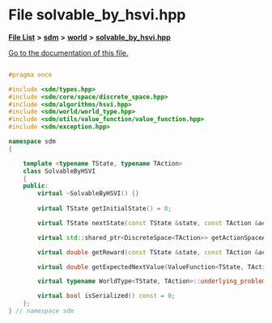 
# File solvable\_by\_hsvi.hpp

[**File List**](files.md) **>** [**sdm**](dir_ae1b8d8c3d2627954ba53c22978558f0.md) **>** [**world**](dir_414fa79a2aeb4aba632c04a0d3a53fff.md) **>** [**solvable\_by\_hsvi.hpp**](solvable__by__hsvi_8hpp.md)

[Go to the documentation of this file.](solvable__by__hsvi_8hpp.md) 


````cpp

#pragma once

#include <sdm/types.hpp>
#include <sdm/core/space/discrete_space.hpp>
#include <sdm/algorithms/hsvi.hpp>
#include <sdm/world/world_type.hpp>
#include <sdm/utils/value_function/value_function.hpp>
#include <sdm/exception.hpp>

namespace sdm
{

    template <typename TState, typename TAction>
    class SolvableByHSVI
    {
    public:
        virtual ~SolvableByHSVI() {}
        
        virtual TState getInitialState() = 0;

        virtual TState nextState(const TState &state, const TAction &action, int t = 0, HSVI<TState, TAction> *hsvi = nullptr) const = 0;

        virtual std::shared_ptr<DiscreteSpace<TAction>> getActionSpaceAt(const TState &state) = 0;

        virtual double getReward(const TState &state, const TAction &action) const = 0;

        virtual double getExpectedNextValue(ValueFunction<TState, TAction> *value_function, const TState &state, const TAction &action, int t = 0) const = 0;

        virtual typename WorldType<TState, TAction>::underlying_problem_type *getUnderlyingProblem() = 0;

        virtual bool isSerialized() const = 0;
    };
} // namespace sdm
````

